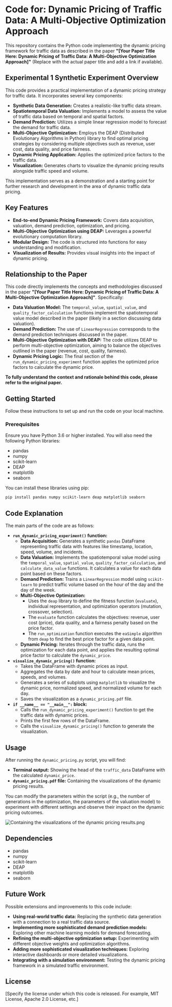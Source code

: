 
# Code for: Dynamic Pricing of Traffic Data: A Multi-Objective Optimization Approach

This repository contains the Python code implementing the dynamic pricing framework for traffic data as described in the paper **"[Your Paper Title Here: Dynamic Pricing of Traffic Data: A Multi-Objective Optimization Approach]"** (Replace with the actual paper title and add a link if available).

## Experimental 1 Synthetic Experiment Overview

This code provides a practical implementation of a dynamic pricing strategy for traffic data. It incorporates several key components:

* **Synthetic Data Generation:** Creates a realistic-like traffic data stream.
* **Spatiotemporal Data Valuation:** Implements a model to assess the value of traffic data based on temporal and spatial factors.
* **Demand Prediction:** Utilizes a simple linear regression model to forecast the demand for traffic data.
* **Multi-Objective Optimization:** Employs the DEAP (Distributed Evolutionary Algorithms in Python) library to find optimal pricing strategies by considering multiple objectives such as revenue, user cost, data quality, and price fairness.
* **Dynamic Pricing Application:** Applies the optimized price factors to the traffic data.
* **Visualization:** Generates charts to visualize the dynamic pricing results alongside traffic speed and volume.

This implementation serves as a demonstration and a starting point for further research and development in the area of dynamic traffic data pricing.

## Key Features

* **End-to-end Dynamic Pricing Framework:**  Covers data acquisition, valuation, demand prediction, optimization, and pricing.
* **Multi-Objective Optimization using DEAP:**  Leverages a powerful evolutionary computation library.
* **Modular Design:**  The code is structured into functions for easy understanding and modification.
* **Visualization of Results:** Provides visual insights into the impact of dynamic pricing.

## Relationship to the Paper

This code directly implements the concepts and methodologies discussed in the paper **"[Your Paper Title Here: Dynamic Pricing of Traffic Data: A Multi-Objective Optimization Approach]"**. Specifically:

* **Data Valuation Model:** The `temporal_value`, `spatial_value`, and `quality_factor_calculation` functions implement the spatiotemporal value model described in the paper (likely in a section discussing data valuation).
* **Demand Prediction:** The use of `LinearRegression` corresponds to the demand prediction techniques discussed in the paper.
* **Multi-Objective Optimization with DEAP:** The code utilizes DEAP to perform multi-objective optimization, aiming to balance the objectives outlined in the paper (revenue, cost, quality, fairness).
* **Dynamic Pricing Logic:** The final section of the `run_dynamic_pricing_experiment` function applies the optimized price factors to calculate the dynamic price.

**To fully understand the context and rationale behind this code, please refer to the original paper.**

## Getting Started

Follow these instructions to set up and run the code on your local machine.

### Prerequisites

Ensure you have Python 3.6 or higher installed. You will also need the following Python libraries:

* pandas
* numpy
* scikit-learn
* DEAP
* matplotlib
* seaborn

You can install these libraries using pip:

```bash
pip install pandas numpy scikit-learn deap matplotlib seaborn
```

## Code Explanation

The main parts of the code are as follows:

* **`run_dynamic_pricing_experiment()` function:**
    * **Data Acquisition:** Generates a synthetic `pandas` DataFrame representing traffic data with features like timestamp, location, speed, volume, and incidents.
    * **Data Valuation:** Implements the spatiotemporal value model using the `temporal_value`, `spatial_value`, `quality_factor_calculation`, and `calculate_data_value` functions. It calculates a value for each data point based on these factors.
    * **Demand Prediction:** Trains a `LinearRegression` model using `scikit-learn` to predict traffic volume based on the hour of the day and the day of the week.
    * **Multi-Objective Optimization:**
        * Uses the `deap` library to define the fitness function (`evaluate`), individual representation, and optimization operators (mutation, crossover, selection).
        * The `evaluate` function calculates the objectives: revenue, user cost (price), data quality, and a fairness penalty based on the price factor.
        * The `run_optimization` function executes the `eaSimple` algorithm from `deap` to find the best price factor for a given data point.
    * **Dynamic Pricing:** Iterates through the traffic data, runs the optimization for each data point, and applies the resulting optimal price factor to calculate the `dynamic_price`.
* **`visualize_dynamic_pricing()` function:**
    * Takes the DataFrame with dynamic prices as input.
    * Aggregates the data by date and hour to calculate mean prices, speeds, and volumes.
    * Generates a series of subplots using `matplotlib` to visualize the dynamic price, normalized speed, and normalized volume for each day.
    * Saves the visualization as a `dynamic_pricing.pdf` file.
* **`if __name__ == "__main__":` block:**
    * Calls the `run_dynamic_pricing_experiment()` function to get the traffic data with dynamic prices.
    * Prints the first few rows of the DataFrame.
    * Calls the `visualize_dynamic_pricing()` function to generate the visualization.

## Usage

After running the `dynamic_pricing.py` script, you will find:

* **Terminal output:** Showing the head of the `traffic_data` DataFrame with the calculated `dynamic_price`.
* **`dynamic_pricing.pdf` file:** Containing the visualizations of the dynamic pricing results.

You can modify the parameters within the script (e.g., the number of generations in the optimization, the parameters of the valuation model) to experiment with different settings and observe their impact on the dynamic pricing outcomes.

![Containing the visualizations of the dynamic pricing results.png](dynamic_pricing.png)

## Dependencies

* pandas
* numpy
* scikit-learn
* DEAP
* matplotlib
* seaborn

## Future Work

Possible extensions and improvements to this code include:

* **Using real-world traffic data:** Replacing the synthetic data generation with a connection to a real traffic data source.
* **Implementing more sophisticated demand prediction models:** Exploring other machine learning models for demand forecasting.
* **Refining the multi-objective optimization setup:** Experimenting with different objective weights and optimization algorithms.
* **Adding more sophisticated visualization techniques:** Exploring interactive dashboards or more detailed visualizations.
* **Integrating with a simulation environment:** Testing the dynamic pricing framework in a simulated traffic environment.

## License

[Specify the license under which this code is released. For example, MIT License, Apache 2.0 License, etc.]


```
